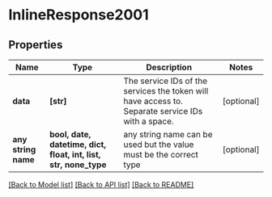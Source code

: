# InlineResponse2001


## Properties
Name | Type | Description | Notes
------------ | ------------- | ------------- | -------------
**data** | **[str]** | The service IDs of the services the token will have access to. Separate service IDs with a space. | [optional] 
**any string name** | **bool, date, datetime, dict, float, int, list, str, none_type** | any string name can be used but the value must be the correct type | [optional]

[[Back to Model list]](../README.md#documentation-for-models) [[Back to API list]](../README.md#documentation-for-api-endpoints) [[Back to README]](../README.md)


